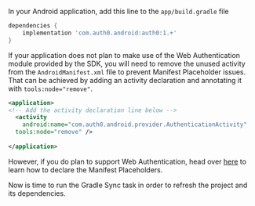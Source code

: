 In your Android application, add this line to the `app/build.gradle` file

```gradle
dependencies {
    implementation 'com.auth0.android:auth0:1.+'
}
```

If your application does not plan to make use of the Web Authentication module provided by the SDK, you will need to remove the unused activity from the `AndroidManifest.xml` file to prevent Manifest Placeholder issues. That can be achieved by adding an activity declaration and annotating it with `tools:node="remove"`.

```xml
<application>
<!-- Add the activity declaration line below -->
  <activity
    android:name="com.auth0.android.provider.AuthenticationActivity"
  tools:node="remove" />
  
</application>
```

However, if you do plan to support Web Authentication, head over [here](https://auth0.com/docs/libraries/auth0-android#authentication-via-universal-login) to learn how to declare the Manifest Placeholders.

Now is time to run the Gradle Sync task in order to refresh the project and its dependencies.